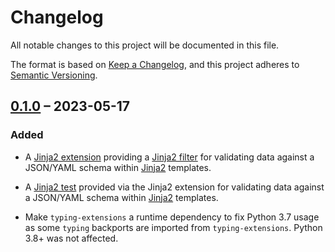 # Changelog

All notable changes to this project will be documented in this file.

The format is based on [Keep a Changelog][keepachangelog], and this project adheres to [Semantic Versioning][semver].

## [0.1.0] – 2023-05-17

### Added

- A [Jinja2 extension][jinja-extensions] providing a [Jinja2 filter][jinja-filter] for validating data against a JSON/YAML schema within [Jinja2][jinja] templates.

- A [Jinja2 test][jinja-test] provided via the Jinja2 extension for validating data against a JSON/YAML schema within [Jinja2][jinja] templates.

- Make `typing-extensions` a runtime dependency to fix Python 3.7 usage as some `typing` backports are imported from `typing-extensions`. Python 3.8+ was not affected.

[jinja]: https://jinja.palletsprojects.com
[jinja-extensions]: https://jinja.palletsprojects.com/en/latest/extensions
[jinja-filter]: https://jinja.palletsprojects.com/en/latest/templates/#filters
[jinja-test]: https://jinja.palletsprojects.com/en/latest/templates/#tests
[keepachangelog]: https://keepachangelog.com/en/1.0.0
[semver]: https://semver.org/spec/v2.0.0.html

[0.1.0]: https://github.com/Krunal-Kevadiya/jinja2-jsonschema/releases/tag/v0.1.0
